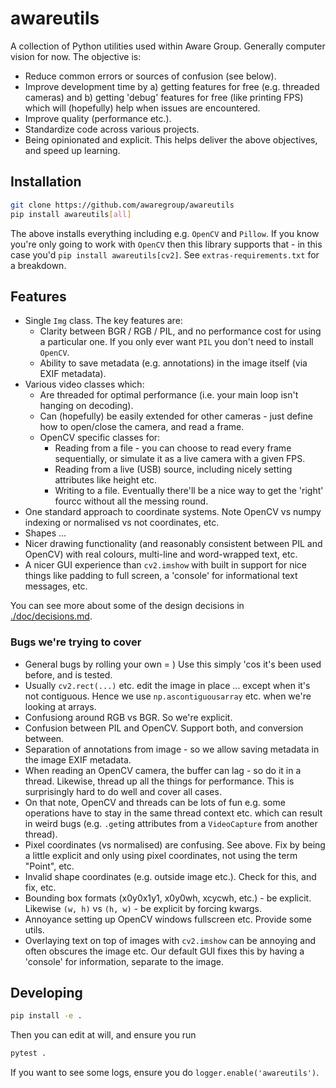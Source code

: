 # awareutils

A collection of Python utilities used within Aware Group. Generally computer vision for now. The objective is:

- Reduce common errors or sources of confusion (see below).
- Improve development time by a) getting features for free (e.g. threaded cameras) and b) getting 'debug' features for free (like printing FPS) which will (hopefully) help when issues are encountered.
- Improve quality (performance etc.).
- Standardize code across various projects.
- Being opinionated and explicit. This helps deliver the above objectives, and speed up learning.

## Installation

```sh
git clone https://github.com/awaregroup/awareutils
pip install awareutils[all]
```

The above installs everything including e.g. `OpenCV` and `Pillow`. If you know you're only going to work with `OpenCV` then this library supports that - in this case you'd `pip install awareutils[cv2]`. See `extras-requirements.txt` for a breakdown.

## Features

- Single `Img` class. The key features are:
  - Clarity between BGR / RGB / PIL, and no performance cost for using a particular one. If you only ever want `PIL` you don't need to install `OpenCV`.
  - Ability to save metadata (e.g. annotations) in the image itself (via EXIF metadata).
- Various video classes which:
  - Are threaded for optimal performance (i.e. your main loop isn't hanging on decoding).
  - Can (hopefully) be easily extended for other cameras - just define how to open/close the camera, and read a frame.
  - OpenCV specific classes for:
    - Reading from a file - you can choose to read every frame sequentially, or simulate it as a live camera with a given FPS.
    - Reading from a live (USB) source, including nicely setting attributes like height etc.
    - Writing to a file. Eventually there'll be a nice way to get the 'right' fourcc without all the messing round.
- One standard approach to coordinate systems. Note OpenCV vs numpy indexing or normalised vs not coordinates, etc.
- Shapes ...
- Nicer drawing functionality (and reasonably consistent between PIL and OpenCV) with real colours, multi-line and word-wrapped text, etc.
- A nicer GUI experience than `cv2.imshow` with built in support for nice things like padding to full screen, a 'console' for informational text messages, etc.

You can see more about some of the design decisions in [./doc/decisions.md](./doc/decisions.md).

### Bugs we're trying to cover

- General bugs by rolling your own = ) Use this simply 'cos it's been used before, and is tested.
- Usually `cv2.rect(...)` etc. edit the image in place ... except when it's not contiguous. Hence we use `np.ascontiguousarray` etc. when we're looking at arrays.
- Confusiong around RGB vs BGR. So we're explicit.
- Confusion between PIL and OpenCV. Support both, and conversion between.
- Separation of annotations from image - so we allow saving metadata in the image EXIF metadata.
- When reading an OpenCV camera, the buffer can lag - so do it in a thread. Likewise, thread up all the things for performance. This is surprisingly hard to do well and cover all cases.
- On that note, OpenCV and threads can be lots of fun e.g. some operations have to stay in the same thread context etc. which can result in weird bugs (e.g. `.get`ing attributes from a `VideoCapture` from another thread).
- Pixel coordinates (vs normalised) are confusing. See above. Fix by being a little explicit and only using pixel coordinates, not using the term "Point", etc.
- Invalid shape coordinates (e.g. outside image etc.). Check for this, and fix, etc.
- Bounding box formats (x0y0x1y1, x0y0wh, xcycwh, etc.) - be explicit. Likewise `(w, h)` vs `(h, w)` - be explicit by forcing kwargs.
- Annoyance setting up OpenCV windows fullscreen etc. Provide some utils.
- Overlaying text on top of images with `cv2.imshow` can be annoying and often obscures the image etc. Our default GUI fixes this by having a 'console' for information, separate to the image.

## Developing

```sh
pip install -e .
```

Then you can edit at will, and ensure you run

```sh
pytest .
```

If you want to see some logs, ensure you do `logger.enable('awareutils')`.
